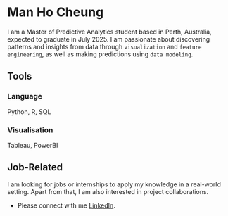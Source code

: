 # Man Ho Cheung
I am a Master of Predictive Analytics student based in Perth, Australia, expected to graduate in July 2025. I am passionate about discovering patterns and insights from data through `visualization` and `feature engineering`, as well as making predictions using `data modeling`.

<!--
You are welcome to have a look at my [portfolio]() and any feedback is appreciated. 
-->

## Tools
### Language
Python, R, SQL
### Visualisation
Tableau, PowerBI

## Job-Related
I am looking for jobs or internships to apply my knowledge in a real-world setting. Apart from that, I am also interested in project collaborations.
* Please connect with me [LinkedIn](www.linkedin.com/in/moscheung).



<!--
- 🔭 I’m currently working on ... 
- 👯 I’m looking to collaborate on ...
- 🤔 I’m looking for help with ...
- 💬 Ask me about ...
- ⚡ Fun fact: ...
-->
<!--
## To-Learn
- [ ] Tableau
- [ ] AWS
- [ ] Azure
-->
